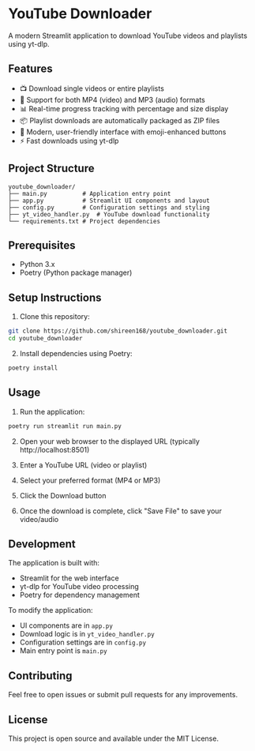 # YouTube Downloader

A modern Streamlit application to download YouTube videos and playlists using yt-dlp.

## Features

- 📺 Download single videos or entire playlists
- 🎵 Support for both MP4 (video) and MP3 (audio) formats
- 📊 Real-time progress tracking with percentage and size display
- 📦 Playlist downloads are automatically packaged as ZIP files
- 🎨 Modern, user-friendly interface with emoji-enhanced buttons
- ⚡ Fast downloads using yt-dlp

## Project Structure

```
youtube_downloader/
├── main.py          # Application entry point
├── app.py           # Streamlit UI components and layout
├── config.py        # Configuration settings and styling
├── yt_video_handler.py  # YouTube download functionality
└── requirements.txt # Project dependencies
```

## Prerequisites

- Python 3.x
- Poetry (Python package manager)

## Setup Instructions

1. Clone this repository:
```bash
git clone https://github.com/shireen168/youtube_downloader.git
cd youtube_downloader
```

2. Install dependencies using Poetry:
```bash
poetry install
```

## Usage

1. Run the application:
```bash
poetry run streamlit run main.py
```

2. Open your web browser to the displayed URL (typically http://localhost:8501)

3. Enter a YouTube URL (video or playlist)

4. Select your preferred format (MP4 or MP3)

5. Click the Download button

6. Once the download is complete, click "Save File" to save your video/audio

## Development

The application is built with:
- Streamlit for the web interface
- yt-dlp for YouTube video processing
- Poetry for dependency management

To modify the application:
- UI components are in `app.py`
- Download logic is in `yt_video_handler.py`
- Configuration settings are in `config.py`
- Main entry point is `main.py`

## Contributing

Feel free to open issues or submit pull requests for any improvements.

## License

This project is open source and available under the MIT License.
